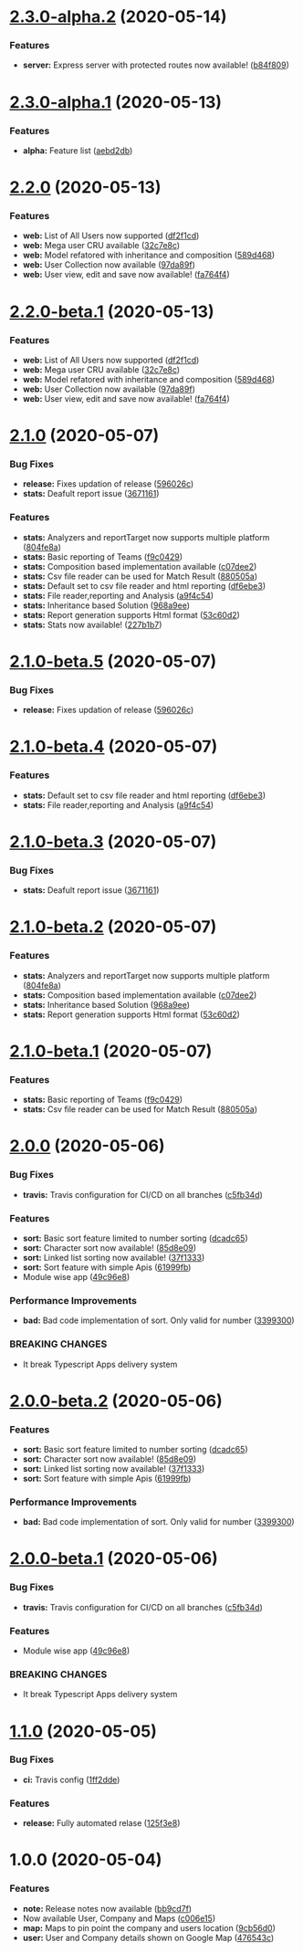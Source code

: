 # [2.3.0-alpha.2](https://github.com/itsprofcjs/TypeScript/compare/v2.3.0-alpha.1...v2.3.0-alpha.2) (2020-05-14)


### Features

* **server:** Express server with protected routes now available! ([b84f809](https://github.com/itsprofcjs/TypeScript/commit/b84f80962313bad3742a87d4098105d72f3e92a1))

# [2.3.0-alpha.1](https://github.com/itsprofcjs/TypeScript/compare/v2.2.0...v2.3.0-alpha.1) (2020-05-13)


### Features

* **alpha:** Feature list ([aebd2db](https://github.com/itsprofcjs/TypeScript/commit/aebd2dbc9bfd3d421ea7c63d0a681d43e662963c))

# [2.2.0](https://github.com/itsprofcjs/TypeScript/compare/v2.1.0...v2.2.0) (2020-05-13)


### Features

* **web:** List of All Users now supported ([df2f1cd](https://github.com/itsprofcjs/TypeScript/commit/df2f1cdf75d689ee6e969d2ce270a4eb68a5c8e0))
* **web:** Mega user CRU available ([32c7e8c](https://github.com/itsprofcjs/TypeScript/commit/32c7e8cb6adf8e1d1b74d74df52cca365854f6b4))
* **web:** Model refatored with inheritance and composition ([589d468](https://github.com/itsprofcjs/TypeScript/commit/589d468f1bb5cfe356a3c9ce048e804b948f6cbd))
* **web:** User Collection now available ([97da89f](https://github.com/itsprofcjs/TypeScript/commit/97da89fbcc16f81408a892911da346f4bd1c8a3e))
* **web:** User view, edit and save now available! ([fa764f4](https://github.com/itsprofcjs/TypeScript/commit/fa764f42930e58984fea051e5a3e7d4eaed5111f))

# [2.2.0-beta.1](https://github.com/itsprofcjs/TypeScript/compare/v2.1.0...v2.2.0-beta.1) (2020-05-13)


### Features

* **web:** List of All Users now supported ([df2f1cd](https://github.com/itsprofcjs/TypeScript/commit/df2f1cdf75d689ee6e969d2ce270a4eb68a5c8e0))
* **web:** Mega user CRU available ([32c7e8c](https://github.com/itsprofcjs/TypeScript/commit/32c7e8cb6adf8e1d1b74d74df52cca365854f6b4))
* **web:** Model refatored with inheritance and composition ([589d468](https://github.com/itsprofcjs/TypeScript/commit/589d468f1bb5cfe356a3c9ce048e804b948f6cbd))
* **web:** User Collection now available ([97da89f](https://github.com/itsprofcjs/TypeScript/commit/97da89fbcc16f81408a892911da346f4bd1c8a3e))
* **web:** User view, edit and save now available! ([fa764f4](https://github.com/itsprofcjs/TypeScript/commit/fa764f42930e58984fea051e5a3e7d4eaed5111f))

# [2.1.0](https://github.com/itsprofcjs/TypeScript/compare/v2.0.0...v2.1.0) (2020-05-07)


### Bug Fixes

* **release:** Fixes updation of release ([596026c](https://github.com/itsprofcjs/TypeScript/commit/596026c48283b74512dfc09b392db0d417aa4639))
* **stats:** Deafult report issue ([3671161](https://github.com/itsprofcjs/TypeScript/commit/367116145cfb8fda02514b53136bdfe1baca1ccc))


### Features

* **stats:** Analyzers and reportTarget now supports multiple platform ([804fe8a](https://github.com/itsprofcjs/TypeScript/commit/804fe8a1c866086ba5d21917a6e83fff5867d1ea))
* **stats:** Basic reporting of Teams ([f9c0429](https://github.com/itsprofcjs/TypeScript/commit/f9c0429031119a2cea28e8f9a028ac3bb767a809))
* **stats:** Composition based implementation available ([c07dee2](https://github.com/itsprofcjs/TypeScript/commit/c07dee2523388f4fdfc4b59fe32ad1a9f095fd2a))
* **stats:** Csv file reader can be used for Match Result ([880505a](https://github.com/itsprofcjs/TypeScript/commit/880505a47d21660956865d7a48aa605f55be7106))
* **stats:** Default set to csv file reader and html reporting ([df6ebe3](https://github.com/itsprofcjs/TypeScript/commit/df6ebe3b1d9714a08f0bc8bb1b8040394a6a54dd))
* **stats:** File reader,reporting and Analysis ([a9f4c54](https://github.com/itsprofcjs/TypeScript/commit/a9f4c54b62e4edcfd5dff96adcd61b52621e7fa2))
* **stats:** Inheritance based Solution ([968a9ee](https://github.com/itsprofcjs/TypeScript/commit/968a9eee709fe882fedb4c14bf3ed0113e9dd4e8))
* **stats:** Report generation supports Html format ([53c60d2](https://github.com/itsprofcjs/TypeScript/commit/53c60d22c402fbcf509e908fe8460e15d55bff75))
* **stats:** Stats now available! ([227b1b7](https://github.com/itsprofcjs/TypeScript/commit/227b1b7fa272f256c22808f4166ba91a387e7050))

# [2.1.0-beta.5](https://github.com/itsprofcjs/TypeScript/compare/v2.1.0-beta.4...v2.1.0-beta.5) (2020-05-07)


### Bug Fixes

* **release:** Fixes updation of release ([596026c](https://github.com/itsprofcjs/TypeScript/commit/596026c48283b74512dfc09b392db0d417aa4639))

# [2.1.0-beta.4](https://github.com/itsprofcjs/TypeScript/compare/v2.1.0-beta.3...v2.1.0-beta.4) (2020-05-07)


### Features

* **stats:** Default set to csv file reader and html reporting ([df6ebe3](https://github.com/itsprofcjs/TypeScript/commit/df6ebe3b1d9714a08f0bc8bb1b8040394a6a54dd))
* **stats:** File reader,reporting and Analysis ([a9f4c54](https://github.com/itsprofcjs/TypeScript/commit/a9f4c54b62e4edcfd5dff96adcd61b52621e7fa2))

# [2.1.0-beta.3](https://github.com/itsprofcjs/TypeScript/compare/v2.1.0-beta.2...v2.1.0-beta.3) (2020-05-07)


### Bug Fixes

* **stats:** Deafult report issue ([3671161](https://github.com/itsprofcjs/TypeScript/commit/367116145cfb8fda02514b53136bdfe1baca1ccc))

# [2.1.0-beta.2](https://github.com/itsprofcjs/TypeScript/compare/v2.1.0-beta.1...v2.1.0-beta.2) (2020-05-07)


### Features

* **stats:** Analyzers and reportTarget now supports multiple platform ([804fe8a](https://github.com/itsprofcjs/TypeScript/commit/804fe8a1c866086ba5d21917a6e83fff5867d1ea))
* **stats:** Composition based implementation available ([c07dee2](https://github.com/itsprofcjs/TypeScript/commit/c07dee2523388f4fdfc4b59fe32ad1a9f095fd2a))
* **stats:** Inheritance based Solution ([968a9ee](https://github.com/itsprofcjs/TypeScript/commit/968a9eee709fe882fedb4c14bf3ed0113e9dd4e8))
* **stats:** Report generation supports Html format ([53c60d2](https://github.com/itsprofcjs/TypeScript/commit/53c60d22c402fbcf509e908fe8460e15d55bff75))

# [2.1.0-beta.1](https://github.com/itsprofcjs/TypeScript/compare/v2.0.0...v2.1.0-beta.1) (2020-05-07)


### Features

* **stats:** Basic reporting of Teams ([f9c0429](https://github.com/itsprofcjs/TypeScript/commit/f9c0429031119a2cea28e8f9a028ac3bb767a809))
* **stats:** Csv file reader can be used for Match Result ([880505a](https://github.com/itsprofcjs/TypeScript/commit/880505a47d21660956865d7a48aa605f55be7106))

# [2.0.0](https://github.com/itsprofcjs/TypeScript/compare/v1.1.0...v2.0.0) (2020-05-06)


### Bug Fixes

* **travis:** Travis configuration for CI/CD on all branches ([c5fb34d](https://github.com/itsprofcjs/TypeScript/commit/c5fb34d9b10297524a7a0e4358903ad1d180cbf9))


### Features

* **sort:** Basic sort feature limited to number sorting ([dcadc65](https://github.com/itsprofcjs/TypeScript/commit/dcadc65cc89440d58567a95af25699132f8f6d47))
* **sort:** Character sort now available! ([85d8e09](https://github.com/itsprofcjs/TypeScript/commit/85d8e099819d00888cadb6ff0258341b3eb38dff))
* **sort:** Linked list sorting now available! ([37f1333](https://github.com/itsprofcjs/TypeScript/commit/37f133354aab6b262c1781c958bc9bfede3fcf87))
* **sort:** Sort feature with simple Apis ([61999fb](https://github.com/itsprofcjs/TypeScript/commit/61999fbd1ded9188f5889baa403379275b2e92b3))
* Module wise app ([49c96e8](https://github.com/itsprofcjs/TypeScript/commit/49c96e8f67b59f07556395f06ac3c5b2d317bd76))


### Performance Improvements

* **bad:** Bad code implementation of sort. Only valid for number ([3399300](https://github.com/itsprofcjs/TypeScript/commit/3399300c1c31fc45385fa8d5fea2b201aec6e3ff))


### BREAKING CHANGES

* It break Typescript Apps delivery system

# [2.0.0-beta.2](https://github.com/itsprofcjs/TypeScript/compare/v2.0.0-beta.1...v2.0.0-beta.2) (2020-05-06)


### Features

* **sort:** Basic sort feature limited to number sorting ([dcadc65](https://github.com/itsprofcjs/TypeScript/commit/dcadc65cc89440d58567a95af25699132f8f6d47))
* **sort:** Character sort now available! ([85d8e09](https://github.com/itsprofcjs/TypeScript/commit/85d8e099819d00888cadb6ff0258341b3eb38dff))
* **sort:** Linked list sorting now available! ([37f1333](https://github.com/itsprofcjs/TypeScript/commit/37f133354aab6b262c1781c958bc9bfede3fcf87))
* **sort:** Sort feature with simple Apis ([61999fb](https://github.com/itsprofcjs/TypeScript/commit/61999fbd1ded9188f5889baa403379275b2e92b3))


### Performance Improvements

* **bad:** Bad code implementation of sort. Only valid for number ([3399300](https://github.com/itsprofcjs/TypeScript/commit/3399300c1c31fc45385fa8d5fea2b201aec6e3ff))

# [2.0.0-beta.1](https://github.com/itsprofcjs/TypeScript/compare/v1.1.0...v2.0.0-beta.1) (2020-05-06)


### Bug Fixes

* **travis:** Travis configuration for CI/CD on all branches ([c5fb34d](https://github.com/itsprofcjs/TypeScript/commit/c5fb34d9b10297524a7a0e4358903ad1d180cbf9))


### Features

* Module wise app ([49c96e8](https://github.com/itsprofcjs/TypeScript/commit/49c96e8f67b59f07556395f06ac3c5b2d317bd76))


### BREAKING CHANGES

* It break Typescript Apps delivery system

# [1.1.0](https://github.com/itsprofcjs/TypeScript/compare/v1.0.0...v1.1.0) (2020-05-05)


### Bug Fixes

* **ci:** Travis config ([1ff2dde](https://github.com/itsprofcjs/TypeScript/commit/1ff2ddef73b4ddc30a946ebd9d695e3b3883033f))


### Features

* **release:** Fully automated relase ([125f3e8](https://github.com/itsprofcjs/TypeScript/commit/125f3e80327cca4305f5d33bad938b5a96b2f7e6))

# 1.0.0 (2020-05-04)


### Features

* **note:** Release notes now available ([bb9cd7f](https://github.com/itsprofcjs/TypeScript/commit/bb9cd7fcfa52ad14e241945706ffd27652264b94))
* Now available User, Company and Maps ([c006e15](https://github.com/itsprofcjs/TypeScript/commit/c006e1546ebc3c35e815415eac7a075b46337969))
* **map:** Maps to pin point the company and users location ([9cb56d0](https://github.com/itsprofcjs/TypeScript/commit/9cb56d0ff34250560baef891b44c448848890a83))
* **user:** User and Company details shown on Google Map ([476543c](https://github.com/itsprofcjs/TypeScript/commit/476543c6c0d434068b79603ff0880202c43721dd))
